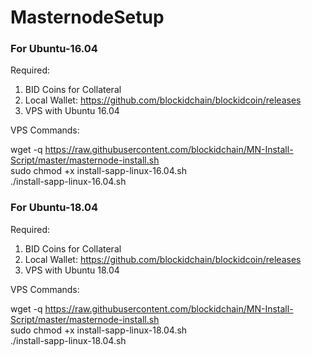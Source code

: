# MasternodeSetup


### For Ubuntu-16.04
Required:
1. BID Coins for Collateral
2. Local Wallet: https://github.com/blockidchain/blockidcoin/releases
3. VPS with Ubuntu 16.04

VPS Commands:

wget -q https://raw.githubusercontent.com/blockidchain/MN-Install-Script/master/masternode-install.sh <br>
sudo chmod +x install-sapp-linux-16.04.sh <br>
./install-sapp-linux-16.04.sh

### For Ubuntu-18.04
Required:
1. BID Coins for Collateral
2. Local Wallet: https://github.com/blockidchain/blockidcoin/releases
3. VPS with Ubuntu 18.04

VPS Commands:

wget -q https://raw.githubusercontent.com/blockidchain/MN-Install-Script/master/masternode-install.sh <br>
sudo chmod +x install-sapp-linux-18.04.sh <br>
./install-sapp-linux-18.04.sh